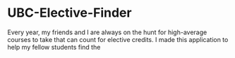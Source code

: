 # UBC-Elective-Finder

Every year, my friends and I are always on the hunt for high-average courses to take that can count for elective credits. I made this application to help my fellow students find the 
